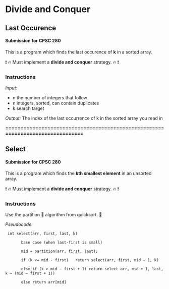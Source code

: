 # Divide and Conquer

## Last Occurence

#### Submission for CPSC 280

This is a program which finds the last occurence of **k** in a sorted array.

:exclamation: :fire: Must implement a **divide and conquer** strategy. :fire: :exclamation:

### Instructions
*Input:*  

* n                  the number of integers that follow
* n integers, sorted, can contain duplicates
* k                  search target

*Output:*  The index of the last occurrence of k in the sorted array you read in

**===============================================================================**

## Select

#### Submission for CPSC 280

This is a program which finds the **kth smallest element** in an unsorted array.

:exclamation: :fire: Must implement a **divide and conquer** strategy. :fire: :exclamation: 

### Instructions
Use the partition :floppy_disk: algorithm from quicksort. :runner: 

*Pseudocode:*  

```
 int select(arr, first, last, k)

       base case (when last-first is small)

       mid = partition(arr, first, last);  

       if (k <= mid - first)   return select(arr, first, mid – 1, k)

       else if (k > mid – first + 1) return select arr, mid + 1, last, k – (mid – first + 1))

       else return arr[mid]
 ```
